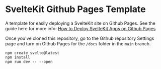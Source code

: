 # SvelteKit Github Pages Template

A template for easily deploying a SvelteKit site on Github Pages. See the guide here for more info: [How to Deploy SvelteKit Apps on Github Pages](https://sveltesaas.com/articles/sveltekit-github-pages-guide)

Once you've cloned this repository, go to the Github repository Settings page and turn on Github Pages for the `/docs` folder in the `main` branch.

```
npm create svelte@latest
npm install
npm run dev -- --open
```
